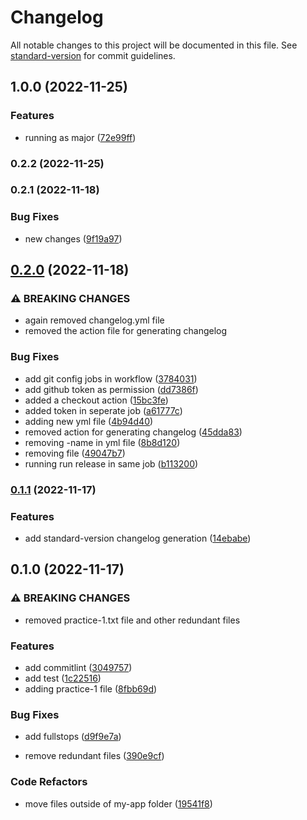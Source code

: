 # Changelog

All notable changes to this project will be documented in this file. See [standard-version](https://github.com/conventional-changelog/standard-version) for commit guidelines.

## 1.0.0 (2022-11-25)


### Features

* running as major ([72e99ff](https://github.com/NitZero44/Changelog-practice/commits/72e99ff37aadf1fd3a23ea809f34f1209d8aa482))

### 0.2.2 (2022-11-25)

### 0.2.1 (2022-11-18)


### Bug Fixes

* new changes ([9f19a97](https://github.com/NitZero44/Changelog-practice/commits/9f19a97269c78605a317480c4aeef1d574039436))

## [0.2.0](https://github.com/NitZero44/Changelog-practice/compare/v0.1.1...v0.2.0) (2022-11-18)


### ⚠ BREAKING CHANGES

* again removed changelog.yml file
* removed the action file for generating changelog

### Bug Fixes

* add git config jobs in workflow ([3784031](https://github.com/NitZero44/Changelog-practice/commits/37840316a7e3094e3f6cc4d330e18d4d4016e032))
* add github token as permission ([dd7386f](https://github.com/NitZero44/Changelog-practice/commits/dd7386f907011003f1bfc66c38783e4030a8a9fa))
* added a checkout action ([15bc3fe](https://github.com/NitZero44/Changelog-practice/commits/15bc3fecfa658ec0aef05f28bd0fdb22fcc9b638))
* added token in seperate job ([a61777c](https://github.com/NitZero44/Changelog-practice/commits/a61777c469ebbb43a9698e3e061b296309e0b5ab))
* adding new yml file ([4b94d40](https://github.com/NitZero44/Changelog-practice/commits/4b94d40d061cefb6d6d14d0c07dc4aef94dc7eaa))
* removed action for generating changelog ([45dda83](https://github.com/NitZero44/Changelog-practice/commits/45dda83d28812fd55ce7e056416ac127dbb6f8f7))
* removing -name in yml file ([8b8d120](https://github.com/NitZero44/Changelog-practice/commits/8b8d120177da666870999630575713cec1ac62e2))
* removing file ([49047b7](https://github.com/NitZero44/Changelog-practice/commits/49047b741db2ed4fcb565ce8cd395b3f286e268e))
* running run release in same job ([b113200](https://github.com/NitZero44/Changelog-practice/commits/b113200d06049b9ad2738835f5e8005beef3473e))

### [0.1.1](https://github.com/NitZero44/Changelog-practice/compare/v0.1.0...v0.1.1) (2022-11-17)


### Features

* add standard-version changelog generation ([14ebabe](https://github.com/NitZero44/Changelog-practice/commits/14ebabe71ddcba125c1a1b9e18f8e9178da26ea7))

## 0.1.0 (2022-11-17)


### ⚠ BREAKING CHANGES

* removed practice-1.txt file and other redundant files

### Features

* add commitlint ([3049757](https://github.com/mokkapps/changelog-generator-demo/commits/30497572b09c126b2e32004f6a620feedc83463e))
* add test ([1c22516](https://github.com/mokkapps/changelog-generator-demo/commits/1c22516f45a96f03ffa8c43e8d4f20a425dc6953))
* adding practice-1 file ([8fbb69d](https://github.com/mokkapps/changelog-generator-demo/commits/8fbb69da567db4a94ef53ca8e17b22150fc5585b))


### Bug Fixes

* add fullstops ([d9f9e7a](https://github.com/mokkapps/changelog-generator-demo/commits/d9f9e7a1291c74080da4f2023a487fce51078820))


* remove redundant files ([390e9cf](https://github.com/mokkapps/changelog-generator-demo/commits/390e9cf6101b363e270c911b548b3938fcd7c334))


### Code Refactors

* move files outside of my-app folder ([19541f8](https://github.com/mokkapps/changelog-generator-demo/commits/19541f8ca646ea86bf2fb1549a2fc06264ad3292))
